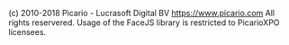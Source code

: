 (c) 2010-2018 Picario - Lucrasoft Digital BV  https://www.picario.com
All rights reservered. Usage of the FaceJS library is restricted to PicarioXPO licensees.
